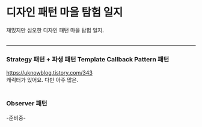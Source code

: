 # 디자인 패턴 마을 탐험 일지

재밌지만 심오한 디자인 패턴 마을 탐험 일지.
<br>
<br>

---

### Strategy 패턴 + 파생 패턴 Template Callback Pattern 패턴 <br>

https://uknowblog.tistory.com/343 <br>
캐릭터가 있어요. 다만 아주 많은. <br>
<br>

### Observer 패턴 <br>
-준비중- <br>